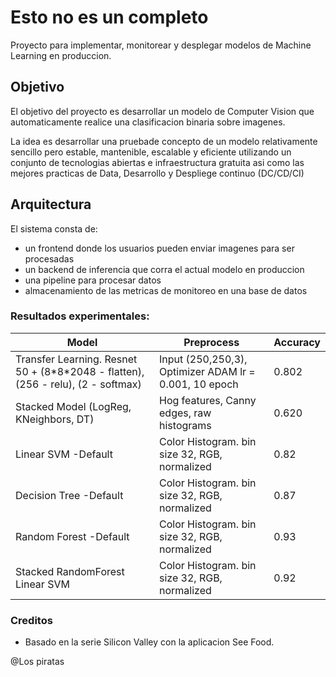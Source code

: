 # Esto no es un completo

Proyecto para implementar, monitorear y desplegar modelos de Machine Learning en produccion.

## Objetivo 
El objetivo del proyecto es desarrollar un modelo de Computer Vision que automaticamente realice una clasificacion binaria sobre imagenes.

La idea es desarrollar una pruebade concepto de un modelo relativamente sencillo pero estable, mantenible, escalable y eficiente utilizando un conjunto de tecnologias abiertas e infraestructura gratuita asi como las mejores practicas de Data, Desarrollo y Despliege continuo (DC/CD/CI)

## Arquitectura
El sistema consta de:

- un frontend donde los usuarios pueden enviar imagenes para ser procesadas
- un backend de inferencia que corra el actual modelo en produccion
- una pipeline para procesar datos
- almacenamiento de las metricas de monitoreo en una base de datos

### Resultados experimentales:

|Model|Preprocess|Accuracy|
|--|--|--|
|Transfer Learning. Resnet 50 + (8\*8\*2048 - flatten), (256 - relu), (2 - softmax)|Input (250,250,3), Optimizer ADAM lr = 0.001, 10 epoch |0.802 |
|Stacked Model (LogReg, KNeighbors, DT)|Hog features, Canny edges, raw histograms|0.620|
|Linear SVM -Default|Color Histogram. bin size 32, RGB, normalized|0.82|
|Decision Tree -Default|Color Histogram. bin size 32, RGB, normalized|0.87|
|Random Forest -Default|Color Histogram. bin size 32, RGB, normalized|0.93|
|Stacked RandomForest Linear SVM|Color Histogram. bin size 32, RGB, normalized|0.92|


### Creditos
- Basado en la serie Silicon Valley con la aplicacion See Food.

@Los piratas
